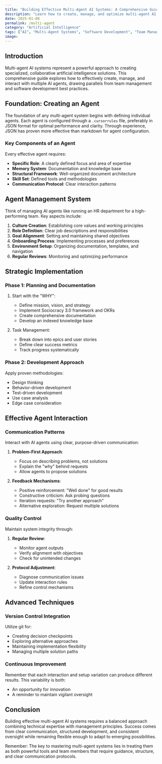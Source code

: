 ```yaml
---
title: "Building Effective Multi-Agent AI Systems: A Comprehensive Guide"
description: "Learn how to create, manage, and optimize multi-agent AI systems using best practices from software development and team management."
date: 2025-01-08
permalink: /multi-agent
category: "Artificial Intelligence"
tags: ["AI", "Multi-Agent Systems", "Software Development", "Team Management"]
image:
---
```


## Introduction

Multi-agent AI systems represent a powerful approach to creating specialized, collaborative artificial intelligence solutions. This comprehensive guide explores how to effectively create, manage, and interact with multiple AI agents, drawing parallels from team management and software development best practices.

## Foundation: Creating an Agent

The foundation of any multi-agent system begins with defining individual agents. Each agent is configured through a `.cursorrules` file, preferably in JSON format for optimal performance and clarity. Through experience, JSON has proven more effective than markdown for agent configuration.

### Key Components of an Agent

Every effective agent requires:

- **Specific Role**: A clearly defined focus and area of expertise
- **Memory System**: Documentation and knowledge base
- **Structural Framework**: Well-organized document architecture
- **Skill Set**: Defined tools and methodologies
- **Communication Protocol**: Clear interaction patterns

## Agent Management System

Think of managing AI agents like running an HR department for a high-performing team. Key aspects include:

1. **Culture Creation**: Establishing core values and working principles
2. **Role Definition**: Clear job descriptions and responsibilities
3. **Goal Alignment**: Setting and maintaining shared objectives
4. **Onboarding Process**: Implementing processes and preferences
5. **Environment Setup**: Organizing documentation, templates, and navigation
6. **Regular Reviews**: Monitoring and optimizing performance

## Strategic Implementation

### Phase 1: Planning and Documentation

1. Start with the "WHY":

   - Define mission, vision, and strategy
   - Implement Sociocracy 3.0 framework and OKRs
   - Create comprehensive documentation
   - Develop an indexed knowledge base

2. Task Management:
   - Break down into epics and user stories
   - Define clear success metrics
   - Track progress systematically

### Phase 2: Development Approach

Apply proven methodologies:

- Design thinking
- Behavior-driven development
- Test-driven development
- Use case analysis
- Edge case consideration

## Effective Agent Interaction

### Communication Patterns

Interact with AI agents using clear, purpose-driven communication:

1. **Problem-First Approach**:

   - Focus on describing problems, not solutions
   - Explain the "why" behind requests
   - Allow agents to propose solutions

2. **Feedback Mechanisms**:
   - Positive reinforcement: "Well done" for good results
   - Constructive criticism: Ask probing questions
   - Iteration requests: "Try another approach"
   - Alternative exploration: Request multiple solutions

### Quality Control

Maintain system integrity through:

1. **Regular Review**:

   - Monitor agent outputs
   - Verify alignment with objectives
   - Check for unintended changes

2. **Protocol Adjustment**:
   - Diagnose communication issues
   - Update interaction rules
   - Refine control mechanisms

## Advanced Techniques

### Version Control Integration

Utilize git for:

- Creating decision checkpoints
- Exploring alternative approaches
- Maintaining implementation flexibility
- Managing multiple solution paths

### Continuous Improvement

Remember that each interaction and setup variation can produce different results. This variability is both:

- An opportunity for innovation
- A reminder to maintain vigilant oversight

## Conclusion

Building effective multi-agent AI systems requires a balanced approach combining technical expertise with management principles. Success comes from clear communication, structured development, and consistent oversight while remaining flexible enough to adapt to emerging possibilities.

Remember: The key to mastering multi-agent systems lies in treating them as both powerful tools and team members that require guidance, structure, and clear communication protocols.
